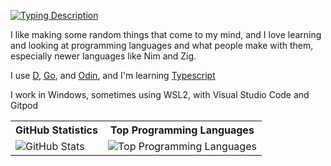 [![Typing Description](https://readme-typing-svg.herokuapp.com?color=%23F70000&lines=i+like+to+make+random+apps;thats+about+it)]()

I like making some random things that come to my mind, and I love learning and looking at programming languages and what people make with them, especially newer languages like Nim and Zig.

I use [D](https://dlang.org), [Go](https://go.dev), and [Odin](https://odin-lang.org), and I'm learning [Typescript](https://typescriptlang.org)

I work in Windows, sometimes using WSL2, with Visual Studio Code and Gitpod
<table>
  <tr>
    <th>GitHub Statistics</th>
    <th>Top Programming Languages</th>
  </tr>
  <tr>
    <td><image src="https://github-readme-stats.vercel.app/api?username=csharpdf&show_icons=true&theme=tokyonight" alt="GitHub Stats"</td>
    <td><image src="https://github-readme-stats.vercel.app/api/top-langs/?username=csharpdf&theme=tokyonight&layout=compact&langs_count=10&exclude_repo=csharpdf.github.io" alt="Top Programming Languages"</td>
  </tr>
</table>
